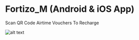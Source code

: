 # Fortizo_M (Android & iOS App)

Scan QR Code Airtime Vouchers To Recharge

![alt text](https://res.cloudinary.com/jalome/image/upload/h_600,c_scale/Screenshot_20200410-221901_Fortizo.jpg)
